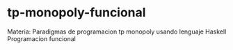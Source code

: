 # tp-monopoly-funcional
Materia: Paradigmas de programacion
tp monopoly usando lenguaje Haskell
Programacion funcional 
